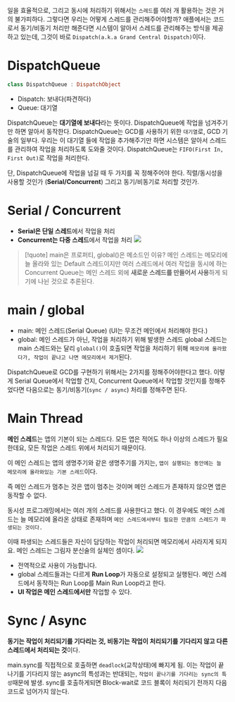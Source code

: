 일을 효율적으로, 그리고 동시에 처리하기 위해서는 `스레드`를 여러 개 활용하는 것은 거의 불가피하다. 
그렇다면 우리는 어떻게 스레드를 관리해주어야할까? 애플에서는 코드로서 동기/비동기 처리만 해준다면 시스템이 알아서 스레드를 관리해주는 방식을 제공하고 있는데, 그것이 바로 `Dispatch(a.k.a Grand Central Dispatch)`이다.
# DispatchQueue
```swift
class DispatchQueue : DispatchObject
```

- Dispatch: 보내다(파견하다)
- Queue: 대기열

DispatchQueue는 **대기열에 보내다**라는 뜻이다. DispatchQueue에 작업을 넘겨주기만 하면 알아서 동작한다. DispatchQueue는 GCD를 사용하기 위한 `대기열`로, GCD 기술의 일부다. 우리는 이 대기열 들에 작업을 추가해주기만 하면 시스템은 알아서 스레드를 관리하여 작업을 처리하도록 도와줄 것이다. DispatchQueue는 `FIFO(First In, First Out)`로 작업을 처리한다.

단, DispatchQueue에 작업을 넘길 때 두 가지를 꼭 정해주어야 한다. 직렬/동시성을 사용할 것인가 (**Serial/Concurrent**) 그리고 동기/비동기로 처리할 것인가.

# Serial / Concurrent

- **Serial은 단일 스레드**에서 작업을 처리
- **Concurrent는 다중 스레드**에서 작업을 처리
![](https://user-images.githubusercontent.com/73867548/146465232-3ff833a1-3902-4fb7-980e-775acc5f755a.png)

> [!quote] main은 프로퍼티, global()은 메소드인 이유?
> 메인 스레드는 메모리에 늘 올라와 있는 Default 스레드이지만 여러 스레드에서 여러 작업을 동시에 하는 Concurrent Queue는 메인 스레드 외에 **새로운 스레드를 만들어서 사용**하게 되기에 나뉜 것으로 추론된다.

# main / global

- main: 메인 스레드(Serial Queue) (UI는 무조건 메인에서 처리해야 한다.)
- global: 메인 스레드가 아닌, 작업을 처리하기 위해 발생한 스레드 global 스레드는 main 스레드와는 달리 `global()`이 호출되면 작업을 처리하기 위해 `메모리에 올라왔다가, 작업이 끝나고 나면 메모리에서 제거`된다.

DispatchQueue로 GCD를 구현하기 위해서는 2가지를 정해주어야한다고 했다. 이렇게 Serial Queue에서 작업할 건지, Concurrent Queue에서 작업할 것인지를 정해주었다면 다음으로는 동기/비동기(`sync / async`) 처리를 정해주면 된다.
# Main Thread

**메인 스레드**는 앱의 기본이 되는 스레드다. 모든 앱은 적어도 하나 이상의 스레드가 필요한데요, 모든 작업은 스레드 위에서 처리되기 때문이다. 

이 메인 스레드는 앱의 생명주기와 같은 생명주기를 가지는, `앱이 실행되는 동안에는 늘 메모리에 올라와있는 기본 스레드`이다. 

즉 메인 스레드가 멈추는 것은 앱이 멈추는 것이며 메인 스레드가 존재하지 않으면 앱은 동작할 수 없다. 

동시성 프로그래밍에서는 여러 개의 스레드를 사용한다고 했다. 이 경우에도 메인 스레드는 늘 메모리에 올라온 상태로 존재하며 `메인 스레드에서부터 필요한 만큼의 스레드가 파생되는 것이다.` 

이때 파생되는 스레드들은 자신이 담당하는 작업이 처리되면 메모리에서 사라지게 되지요. 메인 스레드는 그림자 분신술의 실체인 셈이다.
![](https://user-images.githubusercontent.com/73867548/146414284-f9d1ac02-64a4-49a1-bc25-2fd04bd96f3c.png)
- 전역적으로 사용이 가능합니다.
- global 스레드들과는 다르게 **Run Loop**가 자동으로 설정되고 실행된다. 메인 스레드에서 동작하는 Run Loop를 Main Run Loop라고 한다.
- **UI 작업은 메인 스레드에서만** 작업할 수 있다.
# Sync / Async
**동기는 작업이 처리되기를 기다리는 것, 비동기는 작업이 처리되기를 기다리지 않고 다른 스레드에서 처리되는 것**이다.

main.sync를 직접적으로 호출하면 `deadlock`(교착상태)에 빠지게 됨. 이는 작업이 끝나기를 기다리지 않는 async의 특성과는 반대되는, `작업이 끝나기를 기다리는 sync의 특성`때문에 발생. sync를 호출하게되면 Block-wait로 코드 블록이 처리되기 전까지 다음 코드로 넘어가지 않는다.